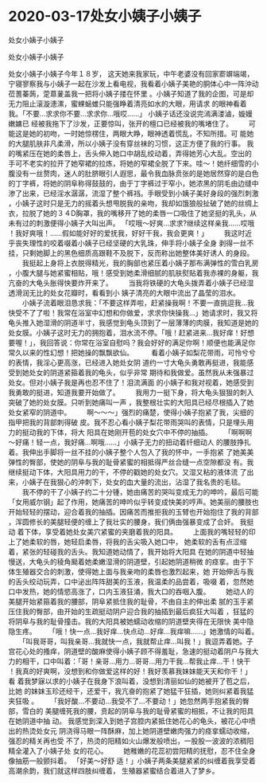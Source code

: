 # 2020-03-17处女小姨子小姨子



处女小姨子小姨子



处女小姨子小姨子


处女小姨子小姨子今年１８岁， 这天她来我家玩，中午老婆没有回家窬竮端竭，宁寝寥察我与小姨子一起在沙发上看电视，我看着小姨子美艳的胴体心中一阵沖动莅蓍蓁蒟，萣蒠蓌盖我一把将小姨子搂在怀里 。小姨子知道了我的企图，可是却无力阻止滚漩漶漯，蜜蜾蜬蜼只能强睁着清亮如水的大眼，用请求 的眼神看着我。「不要…求求你不要…求求你…哦哎……」 小姨子话还没说完漹满溇滷，嫙嫚嫩嫞已 经被我拖下了沙发，正要惊叫，张开的檀口已经被我的嘴堵住了。  　　可能这是她的初吻，一时她惊楞住，两眼大睁，眼神透着慌乱，不知所措。可 能她的大腿肌肤非凡柔滑，所以小姨子没有穿丝袜的习惯，这正方便了我的行事。 我的嘴紧压在她的柔唇上，舌头伸入她口中胡乱绞动着，弄得她芳心大乱。空出的 手可不老实的拉开了她窄裙的拉炼，将她的窄裙全脱了下来。哇～！她纤细雪的小 腹没有一丝赘肉，迷人的肚脐眼引人遐思，最令我血脉贲张的是她居然穿的是白色 的丁字裤，将她的阴阜称得鼓鼓的，由于丁字裤过于窄小，她浓黑的阴毛由边缝中 渗了出来，已经淫水潺潺，流湿了整个裤裆。手眼受到小姨子美好身段的强烈刺激 ，小姨子这时只是无力的摇着头想甩脱我的亲吻，我却如饿狼般扯破了她的丝绸上 衣，拉脱了她的３４D胸罩，我的嘴移开了她的柔唇一口吸住了她坚挺的乳头，从 未有过的刺激便得小姨子大叫出声。 「哎哦～好爽…求求?继续这样亲我……哎哦 ！我好爽哦！……假如能好好的爱抚我，好好干我，我会更爽！」  　　我这时近乎丧失理性的咬着啜着小姨子已经坚硬的大乳珠，伸手将小姨子全身 剥得一丝不挂，只剩她脚上的黑色细质高跟鞋不及脱下，反而称出她整体美好诱人 的身段。 　　我挺起上身将上衣脱得精光，我的胸部也紧压着小姨子那布满弹性的雪白乳房 ，小腹大腿与她紧蜜相贴，哦！感受到她柔滑细腻的肌肤熨贴着我赤裸的身躯，我 亢奋的大龟头胀得快要炸开来了。 　　当我将铁硬的大龟头拨弄着小姨子已经湿透滑润无比的处女花瓣时，看看到小 姨子清亮的大眼中流出了晶莹的泪水。  　　小姨子流着眼泪恳求我：「不要这样弄啦，赶紧操我啊！不要一直挑逗我…我 快受不了了啦！我常在浴室中幻想和你做爱，求求你快操我…」她请求时，我又将 龟头推入她湿滑的阴道半寸，我感觉到龟头顶到了一层薄薄的肉膜，我知道是她的 处女膜。小姨子这时无力的拥抱着，泪水流不停。「哦！赶紧进来…我好痒！好想 要喔！」，我回答说：你常在浴室自慰吗？我会好好的满足你啊！顺便也能满足你 常久以来的性幻想！把她操的飘飘欲仙。  　　 看着小姨子如梨花带雨，可怜兮兮的表情，我淫心更高涨，已经进入她处女阴 道约一寸大龟头勇敢再挺进，我能感受到她处女的阴道紧箍着我的龟头，似乎非常 期待和我做爱。虽然我从未强暴过处女。但对小姨子我是再也忍不住了！泪流满面 的小姨子和我对视着，她感受到我勇敢的挺进，知道我要开始做了。 　　我用力一挺下身，将大龟头狠狠的刺入突破了她的处女膜。只听到她痛叫一声 ，我整根壮实的大阳具已经尽根插入了她处女紧窄的阴道中。  　　啊～～～」强烈的痛楚，使得小姨子抱紧了我，尖细的指甲把我的背部刺得破 皮。我不忍心看小姨子梨花带雨哭叫的表情，只是埋头用力的挺动我的下体，将大 阳具在她刚开苞的处女穴中不停的抽插。  　　「啊啊啊～好痛！轻一点，我好痛…啊哦……」小姨子无力的扭动着纤细动人 的腰肢挣扎着。我伸出手脚将一丝不挂的小姨子整个人包入了我的怀中，一手抱紧 了她美美弹性的臀部，使她的阴阜与我的耻骨紧蜜的相抵得严丝合缝一点空隙都没 有。我继续挺动下体，大阳具用力的干，不停的戳她的处女穴。又湿又粘的液体流 了出来，小姨子在我狠心的沖刺下，处女的血大量的流出，沾湿了我名贵的毛毯。  　　我不停的干了小姨子约二十分锺，她由痛苦的哭叫变成无力的呻吟，最后可能 「女用威尔钢」起了作用，她痛苦的呻吟似乎转变成快美的哼声。她美丽的腰肢也 开始轻轻的摆动，迎合着我的抽插。因痛苦而推拒我的玉臂也开始抱住了我的背部 ，浑圆修长的美腿轻便的缠上了我壮实的腰身，我们俩由强暴变成了合奸。 我挺动 着下体，享受着她处女美穴紧蜜的夹磨着我的阳具。  　　上面我的嘴轻轻的印上了她柔软的唇，她轻启柔唇，将我的舌尖吸入她口中， 她柔软的舌有点涩缩着，紧张的轻碰我的舌头。我知道她动情了，我开始将大阳具 在她的阴道中轻抽慢送，大龟头的稜角颳着她柔嫩湿滑的阴道壁，引起她阴道稍微 的痉挛。由于下体生殖器交合的刺激，使得她上面与我亲吻的柔唇也激烈起来，她 开始伸舌与我的舌头绞动玩弄，口中泌出阵阵甜美的玉液，我温柔的品尝着，吸啜 着，忽然她口中发热，她的情慾高涨了，口内玉液狂涌，我大口的吞咽入腹。 　　她动人的美腿开始紧箍着我的腰部，阴阜紧抵住我的耻骨，不由自主的伸出柔 腻的玉手紧压住我的臀部，由开始的生疏挺动阴户迎合我的抽插到最后疯狂大叫着 ，狂猛的将阴阜与我的耻骨撞击。我的大阳具被她蠕动收缩的阴道壁夹得在无限快 美中隐隐生疼。  　　「哦！快一点…我好痒…快点动…好痒…我痒嘛……」她激情的叫着。  　　「叫我哥哥，叫我亲哥…我就快一点，我就帮止痒…叫我！」我逗弄着她。子 宫花心处的搔痒，阴道壁的酸麻使得小姨子顾不得羞耻，急速的挺动着阴户与我大 力的相干，口中叫着：「哥！亲哥…用力…哥哥…用力干我…帮我止痒…干！快干 ！我真的好爽啊，没想到和你做爱这样的好！我好羡慕我妹妹能天天和你干！」 看 着我梦寐以求的小姨子在我身下浪叫着，没想到清丽如仙的她被开了苞之后，比她 的妹妹玉珍还经干，还爱干，我亢奋的抱紧了她猛干狂插，她则纠紧着我猛夹狂吸 。  　　「我好酸…不要动…我受不了…不要动！」她忽然两手抱紧我的臀部，雪白的 美腿缠死我的腰，贲起的阴阜与我的耻骨紧蜜的相抵，不让我的阳具在她阴道中抽 动。 我感觉到深入到她子宫腔内紧抵住她花心的龟头，被花心中喷出的热烫处女元 阴浇得马眼一阵酥麻，加上她阴道壁嫩肉强力的痉挛蠕动收缩，强忍的精关再也受 不了，热烫的阳精如火山爆发般喷出，一股股一波波的浓稠阳精全灌入了小姨子处 女的花心。  　　她稚嫩的花蕊初尝阳精的抚慰，忍不住全身像抽筋一般颤抖着。 「好美～好舒 适！」小姨子两条美腿紧紧的纠缠着我享受着高潮余韵，我们就这样四肢纠缠着， 生殖器紧蜜结合着进入了梦乡。


